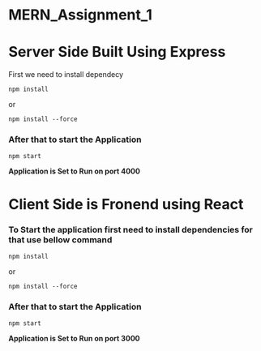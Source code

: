 # MERN_Assignment_1


# Server Side Built Using Express 

First we need to install dependecy 

```
npm install
```
or 

```
npm install --force

```

### After that to start the Application

```
npm start
```
**Application is Set to Run on port 4000**

# Client Side is Fronend using React

### To Start the application first need to install dependencies for that use bellow command

```
npm install 
```
or

```
npm install --force
```


### After that to start the Application
```
npm start

```

**Application is Set to Run on port 3000**
